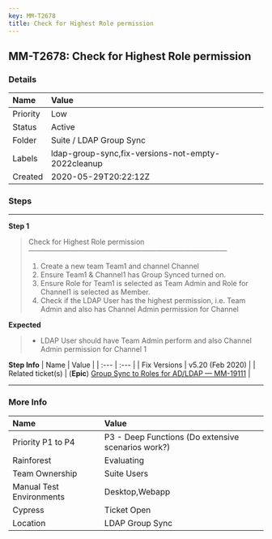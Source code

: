 ```yaml
---
key: MM-T2678
title: Check for Highest Role permission
---
```


## MM-T2678: Check for Highest Role permission

### Details

| Name     | Value                                              |
| :------- | :------------------------------------------------- |
| Priority | Low                                                |
| Status   | Active                                             |
| Folder   | Suite / LDAP Group Sync                            |
| Labels   | ldap-group-sync,fix-versions-not-empty-2022cleanup |
| Created  | 2020-05-29T20:22:12Z                               |

### Steps

<hr/>

**Step 1**

> <article>Check for Highest Role permission<br>————————————————————————————<ol><li>Create a new team Team1 and channel Channel</li><li>Ensure Team1 &amp; Channel1 has Group Synced turned on.</li><li>Ensure Role for Team1 is selected as Team Admin and Role for Channel1 is selected as Member.</li><li>Check if the LDAP User has the highest permission, i.e. Team Admin and also has Channel Admin permission for Channel</li></ol></article>

**Expected**

> <article><ul><li>LDAP User should have Team Admin perform and also Channel Admin permission for Channel 1</li></ul></article>

**Step Info**
| Name | Value |
| :--- | :--- |
| Fix Versions | v5.20 (Feb 2020) |
| Related ticket(s) | (<strong>Epic</strong>) <a href="https://mattermost.atlassian.net/browse/MM-19111">Group Sync to Roles for AD/LDAP — MM-19111</a> |

<hr/>

### More Info

| Name                     | Value                                              |
| :----------------------- | :------------------------------------------------- |
| Priority P1 to P4        | P3 - Deep Functions (Do extensive scenarios work?) |
| Rainforest               | Evaluating                                         |
| Team Ownership           | Suite Users                                        |
| Manual Test Environments | Desktop,Webapp                                     |
| Cypress                  | Ticket Open                                        |
| Location                 | LDAP Group Sync                                    |
